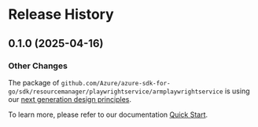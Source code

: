 # Release History

## 0.1.0 (2025-04-16)
### Other Changes

The package of `github.com/Azure/azure-sdk-for-go/sdk/resourcemanager/playwrightservice/armplaywrightservice` is using our [next generation design principles](https://azure.github.io/azure-sdk/general_introduction.html).

To learn more, please refer to our documentation [Quick Start](https://aka.ms/azsdk/go/mgmt).
